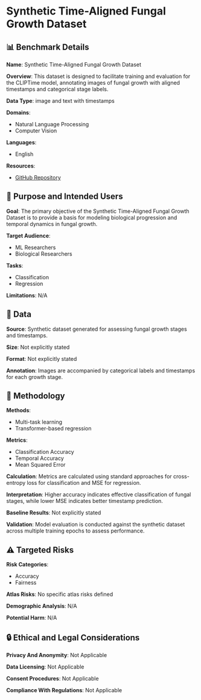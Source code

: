 # Synthetic Time-Aligned Fungal Growth Dataset

## 📊 Benchmark Details

**Name**: Synthetic Time-Aligned Fungal Growth Dataset

**Overview**: This dataset is designed to facilitate training and evaluation for the CLIPTime model, annotating images of fungal growth with aligned timestamps and categorical stage labels.

**Data Type**: image and text with timestamps

**Domains**:
- Natural Language Processing
- Computer Vision

**Languages**:
- English

**Resources**:
- [GitHub Repository](https://github.com/PetarDurdevic/Funghi)

## 🎯 Purpose and Intended Users

**Goal**: The primary objective of the Synthetic Time-Aligned Fungal Growth Dataset is to provide a basis for modeling biological progression and temporal dynamics in fungal growth.

**Target Audience**:
- ML Researchers
- Biological Researchers

**Tasks**:
- Classification
- Regression

**Limitations**: N/A

## 💾 Data

**Source**: Synthetic dataset generated for assessing fungal growth stages and timestamps.

**Size**: Not explicitly stated

**Format**: Not explicitly stated

**Annotation**: Images are accompanied by categorical labels and timestamps for each growth stage.

## 🔬 Methodology

**Methods**:
- Multi-task learning
- Transformer-based regression

**Metrics**:
- Classification Accuracy
- Temporal Accuracy
- Mean Squared Error

**Calculation**: Metrics are calculated using standard approaches for cross-entropy loss for classification and MSE for regression.

**Interpretation**: Higher accuracy indicates effective classification of fungal stages, while lower MSE indicates better timestamp prediction.

**Baseline Results**: Not explicitly stated

**Validation**: Model evaluation is conducted against the synthetic dataset across multiple training epochs to assess performance.

## ⚠️ Targeted Risks

**Risk Categories**:
- Accuracy
- Fairness

**Atlas Risks**:
No specific atlas risks defined

**Demographic Analysis**: N/A

**Potential Harm**: N/A

## 🔒 Ethical and Legal Considerations

**Privacy And Anonymity**: Not Applicable

**Data Licensing**: Not Applicable

**Consent Procedures**: Not Applicable

**Compliance With Regulations**: Not Applicable
